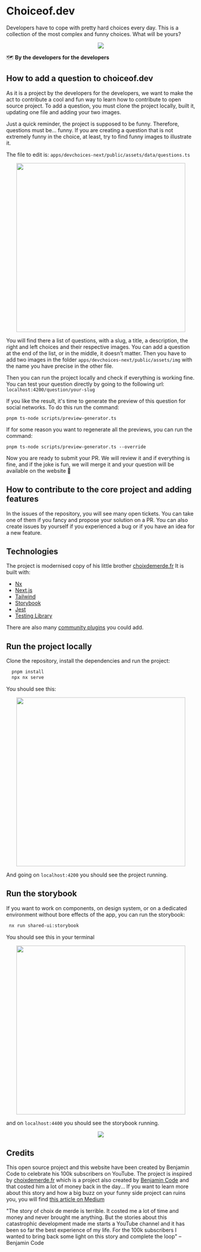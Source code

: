 # Choiceof.dev

Developers have to cope with pretty hard choices every day. This is a collection of the most complex and funny choices. What will be yours?

<p style="text-align: center;"><img src="readme/github-home.jpg"></p>

🗺 **By the developers for the developers**

## How to add a question to choiceof.dev

As it is a project by the developers for the developers, we want to make the act to contribute a cool and fun way to learn how to contribute to open source project.
To add a question, you must clone the project locally, built it, updating one file and adding your two images.

Just a quick reminder, the project is supposed to be funny. Therefore, questions must be... funny. If you are creating a question that is not extremely funny in the choice, at least, try to find funny images to illustrate it.

The file to edit is: `apps/devchoices-next/public/assets/data/questions.ts`

<p style="text-align: center;"><img src="readme/question-format.jpg" width="450"></p>

You will find there a list of questions, with a slug, a title, a description, the right and left choices and their respective images.
You can add a question at the end of the list, or in the middle, it doesn't matter.
Then you have to add two images in the folder `apps/devchoices-next/public/assets/img` with the name you have precise in the other file.

Then you can run the project locally and check if everything is working fine. You can test your question directly by going to the following url:
`localhost:4200/question/your-slug`

If you like the result, it's time to generate the preview of this question for social networks.
To do this run the command:

`pnpm ts-node scripts/preview-generator.ts`

If for some reason you want to regenerate all the previews, you can run the command:

`pnpm ts-node scripts/preview-generator.ts --override`

Now you are ready to submit your PR. We will review it and if everything is fine, and if the joke is fun, we will merge it and your question will be available on the website 🎉

## How to contribute to the core project and adding features

In the issues of the repository, you will see many open tickets. You can take one of them if you fancy and propose your solution on a PR.
You can also create issues by yourself if you experienced a bug or if you have an idea for a new feature.

## Technologies

The project is modernised copy of his little brother [choixdemerde.fr](https://choixdemerde.fr)
It is built with:

- [Nx](https://nx.dev/)
- [Next.js](https://nextjs.org/)
- [Tailwind](https://tailwindcss.com/)
- [Storybook](https://storybook.js.org/)
- [Jest](https://jestjs.io/fr/)
- [Testing Library](https://testing-library.com/)

There are also many [community plugins](https://nx.dev/community) you could add.

## Run the project locally

Clone the repository, install the dependencies and run the project:

```bash
  pnpm install
  npx nx serve
```

You should see this:

<p style="text-align: center;"><img src="readme/server-running.jpg" width="450"></p>

And going on `localhost:4200` you should see the project running.

## Run the storybook

If you want to work on components, on design system, or on a dedicated environment without bore effects of the app, you can run the storybook:

```bash
 nx run shared-ui:storybook
```

You should see this in your terminal

<p style="text-align: center;"><img src="readme/storybook-running.jpg" width="450"></p>

and on `localhost:4400` you should see the storybook running.

<p style="text-align: center;"><img src="readme/storybook-screenshot.jpg"></p>

## Credits

This open source project and this website have been created by Benjamin Code to celebrate his 100k subscribers on YouTube.
The project is inspired by [choixdemerde.fr](https://choixdemerde.fr) which is a project also created by [Benjamin Code](https://twitter.com/benjamincode) and that costed him a lot of money back in the day... If you want to learn more about this story and how a big buzz on your funny side project can ruins you, you will find [this article on Medium](https://medium.com/@benjamindebonmountain/choixdemerde-fr-le-buzz-couteux-6a46d3d6a480)

"The story of choix de merde is terrible. It costed me a lot of time and money and never brought me anything. But the stories about this catastrophic development made me starts a YouTube channel and it has been so far the best experience of my life. For the 100k subscribers I wanted to bring back some light on this story and complete the loop"
– Benjamin Code
